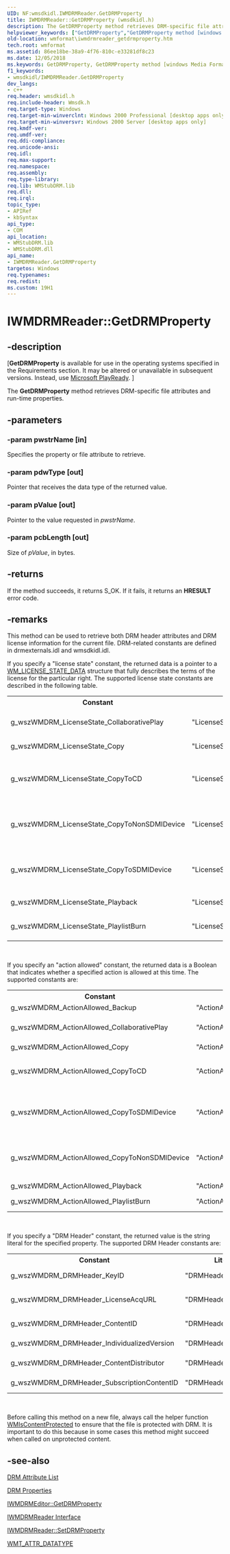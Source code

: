 ```yaml
---
UID: NF:wmsdkidl.IWMDRMReader.GetDRMProperty
title: IWMDRMReader::GetDRMProperty (wmsdkidl.h)
description: The GetDRMProperty method retrieves DRM-specific file attributes and run-time properties.helpviewer_keywords: ["GetDRMProperty","GetDRMProperty method [windows Media Format]","GetDRMProperty method [windows Media Format]","IWMDRMReader interface","IWMDRMReader interface [windows Media Format]","GetDRMProperty method","IWMDRMReader.GetDRMProperty","IWMDRMReader::GetDRMProperty","IWMDRMReaderGetDRMProperty","wmformat.iwmdrmreader_getdrmproperty","wmsdkidl/IWMDRMReader::GetDRMProperty"]
old-location: wmformat\iwmdrmreader_getdrmproperty.htm
tech.root: wmformat
ms.assetid: 86ee18be-38a9-4f76-810c-e33281df8c23
ms.date: 12/05/2018
ms.keywords: GetDRMProperty, GetDRMProperty method [windows Media Format], GetDRMProperty method [windows Media Format],IWMDRMReader interface, IWMDRMReader interface [windows Media Format],GetDRMProperty method, IWMDRMReader.GetDRMProperty, IWMDRMReader::GetDRMProperty, IWMDRMReaderGetDRMProperty, wmformat.iwmdrmreader_getdrmproperty, wmsdkidl/IWMDRMReader::GetDRMProperty
f1_keywords:
- wmsdkidl/IWMDRMReader.GetDRMProperty
dev_langs:
- c++
req.header: wmsdkidl.h
req.include-header: Wmsdk.h
req.target-type: Windows
req.target-min-winverclnt: Windows 2000 Professional [desktop apps only],Windows Media Format 7 SDK, or later versions of the SDK
req.target-min-winversvr: Windows 2000 Server [desktop apps only]
req.kmdf-ver: 
req.umdf-ver: 
req.ddi-compliance: 
req.unicode-ansi: 
req.idl: 
req.max-support: 
req.namespace: 
req.assembly: 
req.type-library: 
req.lib: WMStubDRM.lib
req.dll: 
req.irql: 
topic_type:
- APIRef
- kbSyntax
api_type:
- COM
api_location:
- WMStubDRM.lib
- WMStubDRM.dll
api_name:
- IWMDRMReader.GetDRMProperty
targetos: Windows
req.typenames: 
req.redist: 
ms.custom: 19H1
---
```


# IWMDRMReader::GetDRMProperty


## -description


<p class="CCE_Message">[<b>GetDRMProperty</b> is available for use in the operating systems specified in the Requirements section. It may be altered or unavailable in subsequent versions. Instead, use <a href="https://www.microsoft.com/PlayReady/">Microsoft PlayReady</a>.
]


The <b>GetDRMProperty</b> method retrieves DRM-specific file attributes and run-time properties.




## -parameters




### -param pwstrName [in]

Specifies the property or file attribute to retrieve.


### -param pdwType [out]

Pointer that receives the data type of the returned value.


### -param pValue [out]

Pointer to the value requested in <i>pwstrName</i>.


### -param pcbLength [out]

Size of <i>pValue</i>, in bytes.


## -returns



If the method succeeds, it returns S_OK. If it fails, it returns an <b>HRESULT</b> error code.




## -remarks



This method can be used to retrieve both DRM header attributes and DRM license information for the current file. DRM-related constants are defined in drmexternals.idl and wmsdkidl.idl.

If you specify a "license state" constant, the returned data is a pointer to a <a href="https://docs.microsoft.com/previous-versions/windows/desktop/legacy/dd757942(v=vs.85)">WM_LICENSE_STATE_DATA</a> structure that fully describes the terms of the license for the particular right. The supported license state constants are described in the following table.

<table>
<tr>
<th>Constant
            </th>
<th>Literal string value
            </th>
<th>Description
            </th>
</tr>
<tr>
<td>g_wszWMDRM_LicenseState_CollaborativePlay</td>
<td>"LicenseStateData.CollaborativePlay"</td>
<td>License restrictions on playing the file as part of a collaborative peer-to-peer networking scenario.</td>
</tr>
<tr>
<td>g_wszWMDRM_LicenseState_Copy</td>
<td>"LicenseStateData.Copy"</td>
<td>License restrictions on copying the file to a device.</td>
</tr>
<tr>
<td>g_wszWMDRM_LicenseState_CopyToCD</td>
<td>"LicenseStateData.Print.redbook"</td>
<td>License restrictions on copying the file to CD.For DRM version 10 licenses, use g_wszWMDRM_LicenseState_Copy for all copy actions.

</td>
</tr>
<tr>
<td>g_wszWMDRM_LicenseState_CopyToNonSDMIDevice</td>
<td>"LicenseStateData.Transfer.NONSDMI"</td>
<td>License restrictions on copying the file to a non-SMDI device.For DRM version 10 licenses, use g_wszWMDRM_LicenseState_Copy for all copy actions.

</td>
</tr>
<tr>
<td>g_wszWMDRM_LicenseState_CopyToSDMIDevice</td>
<td>"LicenseStateData.Transfer.SDMI"</td>
<td>License restrictions on copying the file to an <a href="https://docs.microsoft.com/windows/desktop/wmformat/wmformat-glossary">SDMI</a> device.For DRM version 10 licenses, use g_wszWMDRM_LicenseState_Copy for all copy actions.

</td>
</tr>
<tr>
<td>g_wszWMDRM_LicenseState_Playback</td>
<td>"LicenseStateData.Play"</td>
<td>License restrictions on playing the file.</td>
</tr>
<tr>
<td>g_wszWMDRM_LicenseState_PlaylistBurn</td>
<td>"LicenseStateData.PlaylistBurn"</td>
<td>License restrictions on copying the file to Red Book audio CD as part of a playlist.</td>
</tr>
</table>
 

If you specify an "action allowed" constant, the returned data is a Boolean that indicates whether a specified action is allowed at this time. The supported constants are:

<table>
<tr>
<th>Constant
            </th>
<th>Literal string value
            </th>
<th>Description
            </th>
</tr>
<tr>
<td>g_wszWMDRM_ActionAllowed_Backup</td>
<td>"ActionAllowed.Backup"</td>
<td>Right to back up the file now.</td>
</tr>
<tr>
<td>g_wszWMDRM_ActionAllowed_CollaborativePlay</td>
<td>"ActionAllowed.CollaborativePlay"</td>
<td>Right to play the file as part of a collaborative peer-to-peer networking scenario.</td>
</tr>
<tr>
<td>g_wszWMDRM_ActionAllowed_Copy</td>
<td>"ActionAllowed.Copy"</td>
<td>Right to copy the file to a device.</td>
</tr>
<tr>
<td>g_wszWMDRM_ActionAllowed_CopyToCD</td>
<td>"ActionAllowed.Print.redbook"</td>
<td>Right to copy file to CD.For DRM version 10 licenses, check g_wszWMDRM_ActionAllowed_Copy for all copy actions.

</td>
</tr>
<tr>
<td>g_wszWMDRM_ActionAllowed_CopyToSDMIDevice</td>
<td>"ActionAllowed.Transfer.SDMI"</td>
<td>Right to copy file to an SDMI device.For DRM version 10 licenses, check g_wszWMDRM_ActionAllowed_Copy for all copy actions.

</td>
</tr>
<tr>
<td>g_wszWMDRM_ActionAllowed_CopyToNonSDMIDevice</td>
<td>"ActionAllowed.Transfer.NONSDMI"</td>
<td>Right to copy file to a non-SMDI device.For DRM version 10 licenses, check g_wszWMDRM_ActionAllowed_Copy for all copy actions.

</td>
</tr>
<tr>
<td>g_wszWMDRM_ActionAllowed_Playback</td>
<td>"ActionAllowed.Play"</td>
<td>Right to play file.</td>
</tr>
<tr>
<td>g_wszWMDRM_ActionAllowed_PlaylistBurn</td>
<td>"ActionAllowed.PlaylistBurn"</td>
<td>Right to copy the file to Red Book audio CD as part of a playlist.</td>
</tr>
</table>
 

If you specify a "DRM Header" constant, the returned value is the string literal for the specified property. The supported DRM Header constants are:

<table>
<tr>
<th>Constant
            </th>
<th>Literal string value
            </th>
<th>Description
            </th>
</tr>
<tr>
<td>g_wszWMDRM_DRMHeader_KeyID</td>
<td>"DRMHeader.KID"</td>
<td>DRM key value.</td>
</tr>
<tr>
<td>g_wszWMDRM_DRMHeader_LicenseAcqURL</td>
<td>"DRMHeader.LAINFO"</td>
<td>DRM license acquisition URL.</td>
</tr>
<tr>
<td>g_wszWMDRM_DRMHeader_ContentID</td>
<td>"DRMHeader.CID"</td>
<td>DRM content ID.</td>
</tr>
<tr>
<td>g_wszWMDRM_DRMHeader_IndividualizedVersion</td>
<td>"DRMHeader.SECURITYVERSION"</td>
<td>Individualized version.</td>
</tr>
<tr>
<td>g_wszWMDRM_DRMHeader_ContentDistributor</td>
<td>"DRMHeader.ContentDistributor"</td>
<td>Content distributor.</td>
</tr>
<tr>
<td>g_wszWMDRM_DRMHeader_SubscriptionContentID</td>
<td>"DRMHeader.SubscriptionContentID"</td>
<td>Subscription content ID.</td>
</tr>
</table>
 

Before calling this method on a new file, always call the helper function <a href="https://docs.microsoft.com/windows/desktop/api/wmsdkidl/nf-wmsdkidl-wmiscontentprotected">WMIsContentProtected</a> to ensure that the file is protected with DRM. It is important to do this because in some cases this method might succeed when called on unprotected content.




## -see-also




<a href="https://docs.microsoft.com/windows/desktop/wmformat/drm-attribute-list">DRM Attribute List</a>



<a href="https://docs.microsoft.com/windows/desktop/wmformat/drm-properties">DRM Properties</a>



<a href="https://docs.microsoft.com/windows/desktop/api/wmsdkidl/nf-wmsdkidl-iwmdrmeditor-getdrmproperty">IWMDRMEditor::GetDRMProperty</a>



<a href="https://docs.microsoft.com/windows/desktop/api/wmsdkidl/nn-wmsdkidl-iwmdrmreader">IWMDRMReader Interface</a>



<a href="https://docs.microsoft.com/windows/desktop/api/wmsdkidl/nf-wmsdkidl-iwmdrmreader-setdrmproperty">IWMDRMReader::SetDRMProperty</a>



<a href="https://docs.microsoft.com/windows/desktop/api/wmsdkidl/ne-wmsdkidl-wmt_attr_datatype">WMT_ATTR_DATATYPE</a>
 

 

